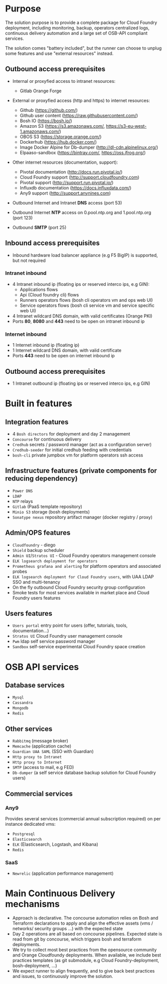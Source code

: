# Purpose

The solution purpose is to provide a complete package for Cloud Foundry deployment, including monitoring, backup, operators centralized logs, continuous delivery automation and a large set of OSB-API compliant services.

The solution comes "battery included", but the runner can choose to unplug some features and use "external resources" instead.

## Outbound access prerequisites
* Internal or proxyfied access to intranet resources:
	* Gitlab Orange Forge

* External or proxyfied access (http and https) to internet resources:
	* Github (https://github.com/)
	* Github user content (https://raw.githubusercontent.com/)
	* Bosh IO (https://bosh.io/)
	* Amazon S3 (https://s3.amazonaws.com/, https://s3-eu-west-1.amazonaws.com/)
	* OBOS S3 (https://storage.orange.com/)
	* Dockerhub (https://hub.docker.com/)
	* Image Docker Alpine for Db-dumper (http://dl-cdn.alpinelinux.org/)
	* Elpaaso-sandbox (https://bintray.com/, https://oss.jfrog.org/)

* Other internet resources (documentation, support):
	* Pivotal documentation (http://docs.run.pivotal.io/)
	* Cloud Foundry support (http://support.cloudfoundry.com)
	* Pivotal support (http://support.run.pivotal.io/)
	* Influxdb documentation (https://docs.influxdata.com/)
	* Any9 support (http://support.anynines.com)

* Outbound Internet and Intranet **DNS** access (port 53)
* Outbound Internet **NTP** access on 0.pool.ntp.org and 1.pool.ntp.org (port 123)
* Outbound **SMTP** (port 25)

## Inbound access prerequisites
* Inbound hardware load balancer appliance (e.g F5 BigIP) is supported, but not required

### Intranet inbound
* 4 Intranet inbound ip (floating ips or reserved interco ips, e.g GIN):
	* Applications flows
	* Api (Cloud foundry cli) flows
	* Runners operators flows (bosh cli operators vm and ops web UI)
	* Service operators flows (bosh cli service vm and service specific web UI)
* 4 Intranet wildcard DNS domain, with valid certificates (Orange PKI)
* Ports **80**, **8080** and **443** need to be open on intranet inbound ip

### Internet inbound
* 1 Internet inbound ip (floating ip)
* 1 Internet wildcard DNS domain, with valid certificate
* Ports **443** need to be open on internet inbound ip

## Outbound access prerequisites
* 1 Intranet outbound ip (floating ips or reserved interco ips, e.g GIN)

# Built in features
## Integration features
* 4 `Bosh directors` for deployment and day 2 management
* `Concourse` for continuous delivery
* `Credhub` secrets / password manager (act as a configuration server)
* `Credhub-seeder` for initial credhub feeding with credentials
* `bosh-cli` private jumpbox vm for platform operators ssh access

## Infrastructure features (private components for reducing dependency)
* `Power DNS`
* `LDAP`
* `NTP` relays
* `Gitlab` (PaaS template repository)
* `Minio S3` storage (bosh deployments)
* `Sonatype nexus` repository artifact manager (docker registry / proxy)

## Admin/OPS features
* `Cloudfoundry` - diego
* `Shield` backup scheduler
* `Admin UI`/`Stratos UI` - Cloud Foundry operators management console
* `ELK logsearch deployment for operators`
* `Prometheus grafana and alerting` for platform operators and associated probes
* `ELK logsearch deployment for Cloud Foundry users`, with UAA LDAP SSO and multi-tenancy
* On the fly outbound Cloud Foundry security group configuration
* Smoke tests for most services available in market place and Cloud Foundry users features

## Users features
* `Users portal` entry point for users (offer, tutorials, tools, documentation...)
* `Stratos UI` Cloud Foundry user management console
* `Pwm` ldap self service password manager
* `Sandbox` self-service experimental Cloud Foundry space creation

# OSB API services
## Database services
* `Mysql`
* `Cassandra`
* `Mongodb`
* `Redis`

## Other services
* `Rabbitmq` (message broker)
* `Memcache` (application cache)
* `Guardian UAA SAML` (SSO with Guardian)
* `Http proxy to Intranet`
* `Http proxy to Internet`
* `SMTP` (access to mail, e.g FED)
* `Db-dumper` (a self service database backup solution for Cloud Foundry users)

## Commercial services
### Any9
Provides several services (commercial annual subscription required) on per instance dedicated vms:
* `Postgresql`
* `Elasticsearch`
* `ELK` (Elasticsearch, Logstash, and Kibana)
* `Redis`

### SaaS
* `Newrelic` (application performance management)

# Main Continuous Delivery mechanisms
* Approach is declarative. The concourse automation relies on Bosh and Terraform declarations to apply and align the effective assets (vms / networks/ security groups ...) with the expected state
* Day 2 operations are all based on concourse pipelines. Expected state is read from git by concourse, which triggers bosh and terraform deployments.
* We try to collect most best practices from the opensource community and Orange Cloudfoundy deployments. When available, we include best practices templates (as git submodule, e.g Cloud Foundry-deployment, bosh-deployment, ...)
* We expect runner to align frequently, and to give back best practices and issues, to continuously improve the solution.
